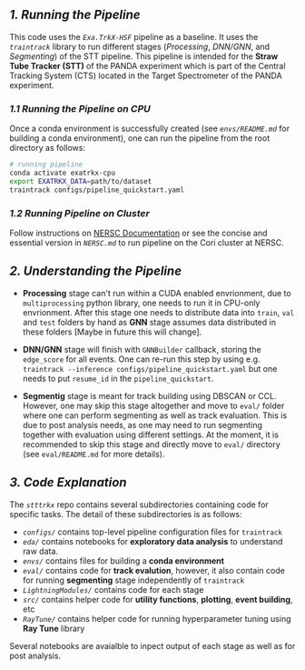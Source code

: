 
## _1. Running the Pipeline_

This code uses the _`Exa.TrkX-HSF`_ pipeline as a baseline. It uses the _`traintrack`_ library to run different stages (_Processing_, _DNN/GNN_, and _Segmenting_) of the STT pipeline. This pipeline is intended for the **Straw Tube Tracker (STT)** of the PANDA experiment which is part of the Central Tracking System (CTS) located in the Target Spectrometer of the PANDA experiment.



### _1.1 Running the Pipeline on CPU_

Once a conda environment is successfully created (see _`envs/README.md`_ for building a conda environment), one can run the pipeline from the root directory as follows:

```bash
# running pipeline
conda activate exatrkx-cpu
export EXATRKX_DATA=path/to/dataset
traintrack configs/pipeline_quickstart.yaml
```

### _1.2 Running Pipeline on Cluster_

Follow instructions on [NERSC Documentation](https://docs.nersc.gov/) or see the concise and essential version in _`NERSC.md`_ to run pipeline on the Cori cluster at NERSC. 


## _2. Understanding the Pipeline_

 - **Processing** stage can't run within a CUDA enabled envrionment, due to `multiprocessing` python library, one needs to run it in CPU-only envrionment. After this stage one needs to distribute data into `train`, `val` and `test` folders by hand as **GNN** stage assumes data distributed in these folders [Maybe in future this will change].

- **DNN/GNN** stage will finish with `GNNBuilder` callback, storing the `edge_score` for all events. One can re-run this step by using e.g. `traintrack --inference configs/pipeline_quickstart.yaml` but one needs to put `resume_id` in the `pipeline_quickstart`.

- **Segmentig** stage is meant for track building using DBSCAN or CCL. However, one may skip this stage altogether and move to `eval/` folder where one can perform segmenting as well as track evaluation. This is due to post analysis needs, as one may need to run segmenting together with evaluation using different settings. At the moment, it is recommended to skip this stage and directly move to `eval/` directory (see `eval/README.md` for more details).


## _3. Code Explanation_

The _`stttrkx`_ repo contains several subdirectories containing code for specific tasks. The detail of these subdirectories is as follows:

- _`configs/`_ contains top-level pipeline configuration files for `traintrack`
- _`eda/`_ contains notebooks for **exploratory data analysis** to understand raw data.
- _`envs/`_ contains files for building a **conda environment**
- _`eval/`_ contains code for **track evalution**, however, it also contain code for running **segmenting** stage independently of `traintrack`
- _`LightningModules/`_ contains code for each stage
- _`src/`_ contains helper code for **utility functions**, **plotting**, **event building**, etc
- _`RayTune/`_ contains helper code for running hyperparameter tuning using **Ray Tune** library


Several notebooks are avaialble to inpect output of each stage as well as for post analysis.